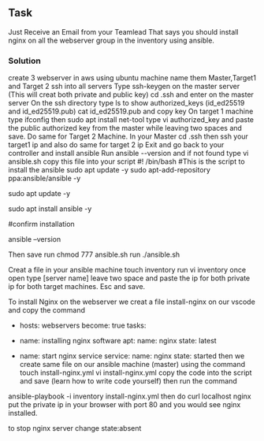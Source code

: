 ## Task
Just Receive an Email from your Teamlead That says you should install nginx on all the webserver group in the inventory using ansible.

### Solution
create 3 webserver in aws using ubuntu machine
name them Master,Target1 and Target 2
ssh into all servers
Type ssh-keygen on the master server (This will creat both private and public key)
cd .ssh and enter on the master server
On the ssh directory type ls to show authorized_keys (id_ed25519 and id_ed25519.pub)
cat id_ed25519.pub and copy key
On target 1 machine type ifconfig then sudo apt install net-tool
type vi authorized_key and paste the public authorized key from the master while leaving two spaces and save.
Do same for Target 2 Machine.
In your Master  cd .ssh then
ssh your target1 ip and also do same for target 2 ip
Exit and go back to your controller and install ansible
Run ansible --version and if not found
type vi ansible.sh  copy this file into your script
#! /bin/bash
#This is the script to install the ansible
sudo apt update -y
sudo apt-add-repository ppa:ansible/ansible -y

sudo apt update -y 

sudo apt install ansible -y

#confirm installation

ansible –version

Then save
run chmod 777 ansible.sh
run ./ansible.sh

Creat a file in your ansible machine  touch inventory
 run vi inventory once open
 type [server name] leave two space and paste the ip for both private ip for both target machines. Esc and save.

 To install Nginx on the webserver we creat a file 
 install-nginx on our vscode and copy the command
 - hosts: webservers
  become: true
  tasks:
  - name: installing nginx software
    apt:
      name: nginx
      state: latest

  - name: start nginx service
    service:
      name: nginx
      state: started
then we create same file on our ansible machine (master) using the command 
touch install-nginx.yml
vi install-nginx.yml
copy the code into the script and save (learn how to write code yourself)
 then run the command

 ansible-playbook -i inventory install-nginx.yml
 then do curl localhost nginx
 put the private ip in your browser with port 80 and you would see nginx installed.

 to stop nginx server
 change state:absent